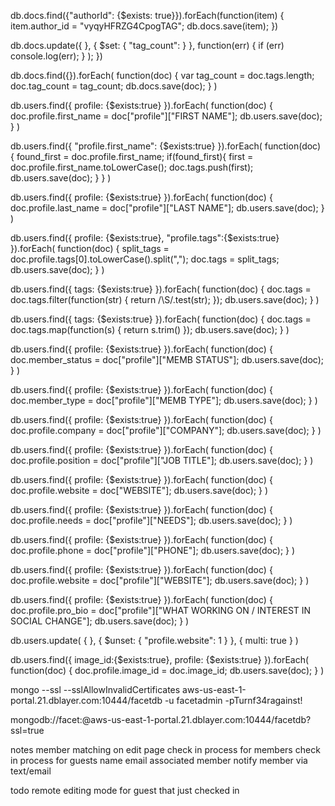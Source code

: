 db.docs.find({"authorId": {$exists: true}}).forEach(function(item)
{
        item.author_id = "vyqyHFRZG4CpogTAG";
        db.docs.save(item);
})


db.docs.update({
            }, {
                $set: {
                    "tag_count": 
                }
            },
            function(err) {
                if (err) console.log(err);
            }
        );
    })


db.docs.find({}).forEach(
    function(doc) {
        var tag_count = doc.tags.length;
        doc.tag_count = tag_count;
        db.docs.save(doc);
    }
)

<!--first name-->
db.users.find({ profile: {$exists:true} }).forEach(
    function(doc) {
        doc.profile.first_name = doc["profile"]["FIRST NAME"];
        db.users.save(doc);
    }
)


<!--add first name to tags-->
db.users.find({ "profile.first_name": {$exists:true} }).forEach(
    function(doc) {
        found_first = doc.profile.first_name;
        if(found_first){
            first = doc.profile.first_name.toLowerCase();
            doc.tags.push(first);
            db.users.save(doc);
        }
    }
)

<!--last name-->
db.users.find({ profile: {$exists:true} }).forEach(
    function(doc) {
        doc.profile.last_name = doc["profile"]["LAST NAME"];
        db.users.save(doc);
    }
)


<!--tags-->
db.users.find({ profile: {$exists:true}, "profile.tags":{$exists:true} }).forEach(
    function(doc) {
        split_tags = doc.profile.tags[0].toLowerCase().split(",");
        doc.tags = split_tags;
        db.users.save(doc);
    }
)


<!--remove whitespace tag-->
db.users.find({ tags: {$exists:true} }).forEach(
    function(doc) {
        doc.tags = doc.tags.filter(function(str) {
            return /\S/.test(str);
        });
        db.users.save(doc);
    }
)


<!--trim tags-->
db.users.find({ tags: {$exists:true} }).forEach(
    function(doc) {
        doc.tags = doc.tags.map(function(s) { return s.trim() });
        db.users.save(doc);
    }
)

<!--member status-->
db.users.find({ profile: {$exists:true} }).forEach(
    function(doc) {
        doc.member_status = doc["profile"]["MEMB STATUS"];
        db.users.save(doc);
    }
)

<!--member status-->
db.users.find({ profile: {$exists:true} }).forEach(
    function(doc) {
        doc.member_type = doc["profile"]["MEMB TYPE"];
        db.users.save(doc);
    }
)


<!--company-->
db.users.find({ profile: {$exists:true} }).forEach(
    function(doc) {
        doc.profile.company = doc["profile"]["COMPANY"];
        db.users.save(doc);
    }
)


<!--position-->
db.users.find({ profile: {$exists:true} }).forEach(
    function(doc) {
        doc.profile.position = doc["profile"]["JOB TITLE"];
        db.users.save(doc);
    }
)




<!--lowercase website-->
db.users.find({ profile: {$exists:true} }).forEach(
    function(doc) {
        doc.profile.website = doc["WEBSITE"];
        db.users.save(doc);
    }
)


<!--needs-->
db.users.find({ profile: {$exists:true} }).forEach(
    function(doc) {
        doc.profile.needs = doc["profile"]["NEEDS"];
        db.users.save(doc);
    }
)


<!--phone-->
db.users.find({ profile: {$exists:true} }).forEach(
    function(doc) {
        doc.profile.phone = doc["profile"]["PHONE"];
        db.users.save(doc);
    }
)





<!--lowercase website-->
db.users.find({ profile: {$exists:true} }).forEach(
    function(doc) {
        doc.profile.website = doc["profile"]["WEBSITE"];
        db.users.save(doc);
    }
)


<!--what working on-->
db.users.find({ profile: {$exists:true} }).forEach(
    function(doc) {
        doc.profile.pro_bio = doc["profile"]["WHAT WORKING ON / INTEREST IN SOCIAL CHANGE"];
        db.users.save(doc);
    }
)


db.users.update( { }, { $unset: { "profile.website": 1 } }, { multi: true } )







<!--image-->
db.users.find({ image_id:{$exists:true}, profile: {$exists:true} }).forEach(
    function(doc) {
        doc.profile.image_id = doc.image_id;
        db.users.save(doc);
    }
)




mongo --ssl --sslAllowInvalidCertificates aws-us-east-1-portal.21.dblayer.com:10444/facetdb -u facetadmin -pTurnf34ragainst!


mongodb://facet:<password>@aws-us-east-1-portal.21.dblayer.com:10444/facetdb?ssl=true


notes
    member matching on edit page
    check in process for members
    check in process for guests
        name
        email
        associated member
            notify member via text/email

todo
    remote editing mode for guest that just checked in